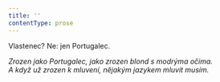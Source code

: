 ```yaml
---
title: ''
contentType: prose
---
```


<section>

Vlastenec? Ne: jen Portugalec.

_Zrozen jako Portugalec, jako zrozen blond s modrýma očima.  
A když už zrozen k mluvení, nějakým jazykem mluvit musím._

</section>
